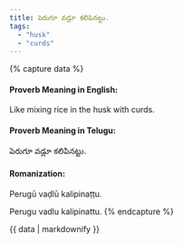 ```yaml
---
title: పెరుగూ వడ్లూ కలిపినట్టు.
tags:
  - "husk"
  - "curds"
---
```


{% capture data %}
#### Proverb Meaning in English:
Like mixing rice in the husk with curds.

#### Proverb Meaning in Telugu:
పెరుగూ వడ్లూ కలిపినట్టు.

#### Romanization:
Perugū vaḍlū kalipinaṭṭu.

Perugu vadlu kalipinattu.
{% endcapture %}

{{ data | markdownify }}

